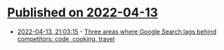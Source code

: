 # [Published on 2022-04-13](index.md)

* [2022-04-13, 21:03:15](https://news.ycombinator.com/item?id=31020229) - [Three areas where Google Search lags behind competitors: code, cooking, travel](https://www.surgehq.ai//blog/google-search-is-falling-behind)
